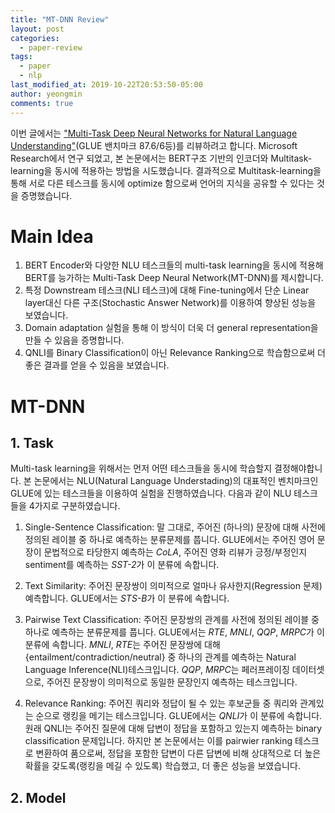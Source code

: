 ```yaml
---
title: "MT-DNN Review"
layout: post
categories:
  - paper-review
tags:
  - paper
  - nlp
last_modified_at: 2019-10-22T20:53:50-05:00
author: yeongmin
comments: true
---
```


이번 글에서는 ["Multi-Task Deep Neural Networks for Natural Language Understanding"](https://arxiv.org/abs/1901.11504)(GLUE 밴치마크 87.6/6등)를 리뷰하려고 합니다. Microsoft Research에서 연구 되었고, 본 논문에서는 BERT구조 기반의 인코더와 Multitask-learning을 동시에 적용하는 방법을 시도했습니다. 결과적으로 Multitask-learning을 통해 서로 다른 테스크를 동시에 optimize 함으로써 언어의 지식을 공유할 수 있다는 것을 증명했습니다.

# Main Idea

1. BERT Encoder와 다양한 NLU 테스크들의 multi-task learning을 동시에 적용해 BERT를 능가하는 Multi-Task Deep Neural Network(MT-DNN)를 제시합니다.
2. 특정 Downstream 테스크(NLI 테스크)에 대해 Fine-tuning에서 단순 Linear layer대신 다른 구조(Stochastic Answer Network)를 이용하여 향상된 성능을 보였습니다.
3. Domain adaptation 실험을 통해 이 방식이 더욱 더 general representation을 만들 수 있음을 증명합니다.
4. QNLI를 Binary Classification이 아닌 Relevance Ranking으로 학습함으로써 더 좋은 결과를 얻을 수 있음을 보였습니다.

# MT-DNN

## 1. Task

Multi-task learning을 위해서는 먼저 어떤 테스크들을 동시에 학습할지 결정해야합니다. 본 논문에서는 NLU(Natural Language Understading)의 대표적인 벤치마크인 GLUE에 있는 테스크들을 이용하여 실험을 진행하였습니다. 다음과 같이 NLU 테스크들을 4가지로 구분하였습니다.

1. Single-Sentence Classification: 말 그대로, 주어진 (하나의) 문장에 대해 사전에 정의된 레이블 중 하나로 예측하는 분류문제를 풉니다. GLUE에서는 주어진 영어 문장이 문법적으로 타당한지 예측하는 *CoLA*, 주어진 영화 리뷰가 긍정/부정인지 sentiment를 예측하는 *SST-2*가 이 분류에 속합니다.

2. Text Similarity: 주어진 문장쌍이 의미적으로 얼마나 유사한지(Regression 문제) 예측합니다. GLUE에서는 *STS-B*가 이 분류에 속합니다.

3. Pairwise Text Classification: 주어진 문장쌍의 관계를 사전에 정의된 레이블 중 하나로 예측하는 분류문제를 풉니다. GLUE에서는 *RTE*, *MNLI*, *QQP*, *MRPC*가 이 분류에 속합니다.
*MNLI*, *RTE*는 주어진 문장쌍에 대해 {entailment/contradiction/neutral} 중 하나의 관계를 예측하는 Natural Language Inference(NLI)테스크입니다. *QQP*, *MRPC*는 페러프레이징 데이터셋으로, 주어진 문장쌍이 의미적으로 동일한 문장인지 예측하는 테스크입니다.

4. Relevance Ranking: 주어진 쿼리와 정답이 될 수 있는 후보군들 중 쿼리와 관계있는 순으로 랭킹을 메기는 테스크입니다. GLUE에서는 *QNLI*가 이 분류에 속합니다. 원래 QNLI는 주어진 질문에 대해 답변이 정답을 포함하고 있는지 예측하는 binary classification 문제입니다. 하지만 본 논문에서는 이를 pairwier ranking 테스크로 변환하여 품으로써, 정답을 포함한 답변이 다른 답변에 비해 상대적으로 더 높은 확률을 갖도록(랭킹을 메길 수 있도록) 학습했고, 더 좋은 성능을 보였습니다.

## 2. Model

